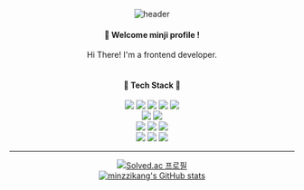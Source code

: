 <div align="center">
  
  ![header](https://capsule-render.vercel.app/api?type=waving&text=Minjee&height=200&fontSize=90&fontColor=ffffff)


####  :wave: Welcome minji profile !
Hi There! I'm a frontend developer.
<br/>
<br/>

####  :star2: Tech Stack :star2:

<img src="https://img.shields.io/badge/REACT-61DAFB?style=for-the-badge&logo=react&logoColor=white">
<img src="https://img.shields.io/badge/VUE-4FC08D?style=for-the-badge&logo=vuedotjs&logoColor=white">
<img src="https://img.shields.io/badge/JAVASCRIPT-F7DF1E?style=for-the-badge&logo=javascript&logoColor=black">
<img src="https://img.shields.io/badge/HTML5-E34F26?style=for-the-badge&logo=html5&logoColor=white">
<img src="https://img.shields.io/badge/CSS-1572B6?style=for-the-badge&logo=css3&logoColor=white">
<br>
<img src="https://img.shields.io/badge/DJANGO-092E20?style=for-the-badge&logo=django&logoColor=white">
<img src="https://img.shields.io/badge/PYTHON-3776AB?style=for-the-badge&logo=Python&logoColor=white"><br>
<img src="https://img.shields.io/badge/GITHUB-181717?style=for-the-badge&logo=github&logoColor=white">
<img src="https://img.shields.io/badge/FIGMA-F24E1E?style=for-the-badge&logo=figma&logoColor=white">
<img src="https://img.shields.io/badge/JIRA-0052CC?style=for-the-badge&logo=jirasoftware&logoColor=white">
<br>
<img src="https://img.shields.io/badge/ADOBEPHOTOSHOP-31A8FF?style=for-the-badge&logo=Adobephotoshop&logoColor=white">
<img src="https://img.shields.io/badge/ADOBEILLUSTRATOR-FF9A00?style=for-the-badge&logo=Adobeillustrator&logoColor=white">
<img src="https://img.shields.io/badge/ADOBEPREMIEREPRO-9999FF?style=for-the-badge&logo=Adobepremierepro&logoColor=white">
<br>
<hr>

[![Solved.ac 프로필](http://mazassumnida.wtf/api/v2/generate_badge?boj=kanagyi95)](https://solved.ac/kanagyi95) <br>
[![minzzikang's GitHub stats](https://github-readme-stats.vercel.app/api?username=minzzikang)](https://github.com/minzzikang/github-readme-stats)
<br>


</div>

